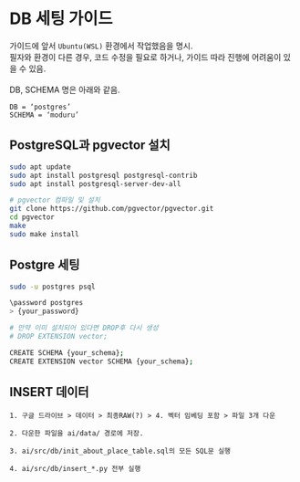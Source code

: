 # DB 세팅 가이드

가이드에 앞서 `Ubuntu(WSL)` 환경에서 작업했음을 명시. <br>
필자와 환경이 다른 경우, 코드 수정을 필요로 하거나, 가이드 따라 진행에 어려움이 있을 수 있음. <br><br>
DB, SCHEMA 명은 아래와 같음.

```text
DB = ‘postgres’
SCHEMA = ‘moduru’
```

## PostgreSQL과 pgvector 설치

```bash
sudo apt update
sudo apt install postgresql postgresql-contrib
sudo apt install postgresql-server-dev-all

# pgvector 컴파일 및 설치
git clone https://github.com/pgvector/pgvector.git
cd pgvector
make
sudo make install
```

## Postgre 세팅

```bash
sudo -u postgres psql

\password postgres
> {your_password}

# 만약 이미 설치되어 있다면 DROP후 다시 생성
# DROP EXTENSION vector;

CREATE SCHEMA {your_schema};
CREATE EXTENSION vector SCHEMA {your_schema};
```

## INSERT 데이터

```text
1. 구글 드라이브 > 데이터 > 최종RAW(?) > 4. 벡터 임베딩 포함 > 파일 3개 다운

2. 다운한 파일을 ai/data/ 경로에 저장.

3. ai/src/db/init_about_place_table.sql의 모든 SQL문 실행

4. ai/src/db/insert_*.py 전부 실행
```
